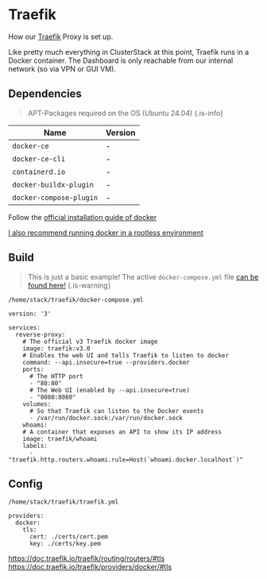 # Traefik
How our [Traefik](https://doc.traefik.io/traefik/) Proxy is set up.

Like pretty much everything in ClusterStack at this point, Traefik runs in a Docker container.
The Dashboard is only reachable from our internal network (so via VPN or GUI VM).

## Dependencies

> APT-Packages required on the OS (Ubuntu 24.04)
{.is-info}

|Name |Version |
|-|-|
|`docker-ce`| - |
|`docker-ce-cli`| - |
|`containerd.io`| - |
|`docker-buildx-plugin`| - |
|`docker-compose-plugin`| - |
Follow the [official installation guide of docker](https://docs.docker.com/engine/install/ubuntu/)

[I also recommend running docker in a rootless environment](https://docs.docker.com/engine/install/linux-postinstall/)
## Build
>This is just a basic example! The active `docker-compose.yml` file [can be found here!](https://github.com/ClusterStack-Project/docker)
{.is-warning}

`/home/stack/traefik/docker-compose.yml`
```
version: '3'

services:
  reverse-proxy:
    # The official v3 Traefik docker image
    image: traefik:v3.0
    # Enables the web UI and tells Traefik to listen to docker
    command: --api.insecure=true --providers.docker
    ports:
      # The HTTP port
      - "80:80"
      # The Web UI (enabled by --api.insecure=true)
      - "8080:8080"
    volumes:
      # So that Traefik can listen to the Docker events
      - /var/run/docker.sock:/var/run/docker.sock
	whoami:
    # A container that exposes an API to show its IP address
    image: traefik/whoami
    labels:
      - "traefik.http.routers.whoami.rule=Host(`whoami.docker.localhost`)"
```

## Config
`/home/stack/traefik/traefik.yml`
```
providers:
  docker:
    tls:
      cert: ./certs/cert.pem
      key: ./certs/key.pem
```
https://doc.traefik.io/traefik/routing/routers/#tls
https://doc.traefik.io/traefik/providers/docker/#tls